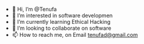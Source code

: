 - 👋 Hi, I’m @Tenufa
- 👀 I’m interested in software developmen
- 🌱 I’m currently learning Ethical Hacking 
- 💞️ I’m looking to collaborate on software
- 📫 How to reach me, on Email tenufad@gmail.com

<!---
Tenufa/Tenufa is a ✨ special ✨ repository because its `README.md` (this file) appears on your GitHub profile.
You can click the Preview link to take a look at your changes.
--->
